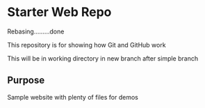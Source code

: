 # Starter Web Repo

Rebasing.........done

This repository is for showing how Git and GitHub work

 This will be in working directory
 in new branch
 after simple branch
## Purpose

Sample website with plenty of files for demos
